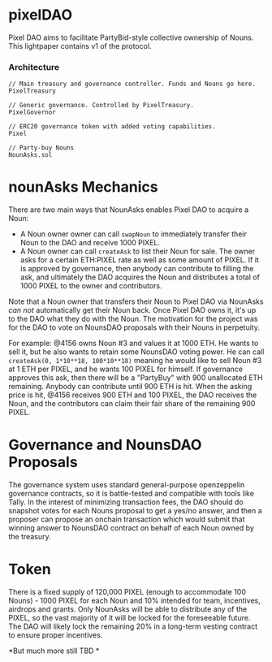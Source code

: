 # pixelDAO

Pixel DAO aims to facilitate PartyBid-style collective ownership of Nouns.
This lightpaper contains v1 of the protocol.

### Architecture

```
// Main treasury and governance controller. Funds and Nouns go here.
PixelTreasury

// Generic governance. Controlled by PixelTreasury.
PixelGovernor

// ERC20 governance token with added voting capabilities.
Pixel

// Party-buy Nouns
NounAsks.sol
```

# nounAsks Mechanics

There are two main ways that NounAsks enables Pixel DAO to acquire a Noun: 
- A Noun owner owner can call `swapNoun` to immediately transfer their Noun to the DAO and receive 1000 PIXEL. 
- A Noun owner can call `createAsk` to list their Noun for sale. The owner asks for a certain ETH:PIXEL rate as well as some amount of PIXEL. If it is approved by governance, then anybody can contribute to filling the ask, and ultimately the DAO acquires the Noun and distributes a total of 1000 PIXEL to the owner and contributors.


 
Note that a Noun owner that transfers their Noun to Pixel DAO via NounAsks *can not* automatically get their Noun back. Once Pixel DAO owns it, it's up to the DAO what they do with the Noun. The motivation for the project was for the DAO to vote on NounsDAO proposals with their Nouns in perpetuity.

For example: @4156 owns Noun #3 and values it at 1000 ETH. He wants to sell it, but he also wants to retain some NounsDAO voting power. He can call `createAsk(0, 1*10**18, 100*10**18)` meaning he would like to sell Noun #3 at 1 ETH per PIXEL, and he wants 100 PIXEL for himself. If governance approves this ask, then there will be a "PartyBuy" with 900 unallocated ETH remaining. Anybody can contribute until 900 ETH is hit. When the asking price is hit, @4156 receives 900 ETH and 100 PIXEL, the DAO receives the Noun, and the contributors can claim their fair share of the remaining 900 PIXEL.


# Governance and NounsDAO Proposals
The governance system uses standard general-purpose openzeppelin governance contracts, so it is battle-tested and compatible with tools like Tally. In the interest of minimizing transaction fees, the DAO should do snapshot votes for each Nouns proposal to get a yes/no answer, and then a proposer can propose an onchain transaction which would submit that winning answer to NounsDAO contract on behalf of each Noun owned by the treasury.


# Token
There is a fixed supply of 120,000 PIXEL (enough to accommodate 100 Nouns) - 1000 PIXEL for each Noun and 10% intended for team, incentives, airdrops and grants. Only NounAsks will be able to distribute any of the PIXEL, so the vast majority of it will be locked for the foreseeable future. The DAO will likely lock the remaining 20% in a long-term vesting contract to ensure proper incentives.


*But much more still TBD *
